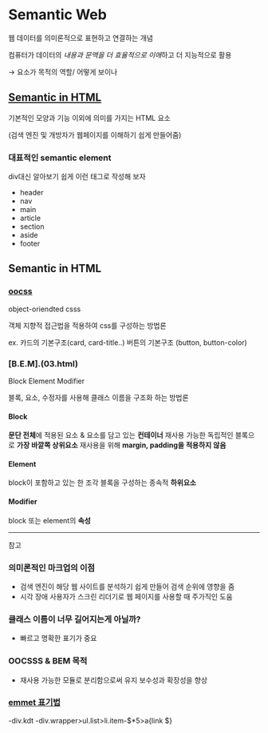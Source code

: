 # Semantic Web
웹 데이터를 의미론적으로 표현하고 연결하는 개념

컴퓨터가 데이터의 *내용과 문맥을 더 효율적으로 이애*하고 더 지능적으로 활용

→ 요소가 목적의 역할/ 어떻게 보이나

## [Semantic in HTML](01.html)
기본적인 모양과 기능 이외에 의미를 가지는 HTML 요소

(검색 엔진 및 개방자가 웹페이지를 이해하기 쉽게 만들어줌)


### 대표적인 semantic element
div대신 알아보기 쉽게 이런 태그로 작성해 보자
- header
- nav
- main
- article
- section
- aside
- footer

## Semantic in HTML

### [oocss](02.html)
object-oriendted csss

객체 지향적 접근법을 적용하여 css를 구성하는 방법론

ex. 카드의 기본구조(card, card-title..) 버튼의 기본구조 (button, button-color)

### [B.E.M].(03.html)
Block Element Modifier

블록, 요소, 수정자를 사용해 클래스 이름을 구조화 하는 방법론

#### Block
**문단 전체**에 적용된 요소 & 요소를 담고 있는 **컨테이너**
재사용 가능한 독립적인 블록으로 **가장 바깥쪽 상위요소**
재사용을 위해 **margin, padding을 적용하지 않음**

#### Element
block이 포함하고 있는 한 조각
블록을 구성하는 종속적 **하위요소**


#### Modifier
block 또는 element의 **속성**

--- 
참고
### 의미론적인 마크업의 이점
- 검색 엔진이 해당 웹 사이트를 분석하기 쉽게 만들어 검색 순위에 영향을 줌
- 시각 장애 사용자가 스크린 리더기로 웹 페이지를 사용할 때 주가직인 도움

### 클래스 이름이 너무 길어지는게 아닐까?
- 빠르고 명확한 표기가 중요

### OOCSSS & BEM 목적
- 재사용 가능한 모듈로 분리함으로써 유지 보수성과 확장성을 향상


### [emmet 표기법](https://docs.emmet.io/cheat-sheet/)
-div.kdt
-div.wrapper>ul.list>li.item-$*5>a{link $}